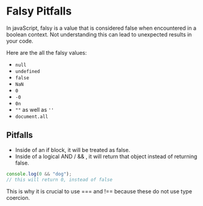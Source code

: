 # Falsy Pitfalls

In javaScript, falsy is a value that is considered false when encountered in a boolean context. Not understanding this can lead to unexpected results in your code.

Here are the all the falsy values:

- `null`
- `undefined`
- `false`
- `NaN`
- `0`
- `-0`
- `0n`
- `""` as well as `''`
- `document.all`

## Pitfalls

- Inside of an if block, it will be treated as false.
- Inside of a logical AND / && , it will return that object instead of returning false.

```js
console.log(0 && "dog");
// this will return 0, instead of false
```

This is why it is crucial to use === and !== because these do not use type coercion.
